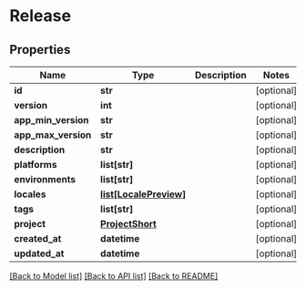 # Release

## Properties
Name | Type | Description | Notes
------------ | ------------- | ------------- | -------------
**id** | **str** |  | [optional] 
**version** | **int** |  | [optional] 
**app_min_version** | **str** |  | [optional] 
**app_max_version** | **str** |  | [optional] 
**description** | **str** |  | [optional] 
**platforms** | **list[str]** |  | [optional] 
**environments** | **list[str]** |  | [optional] 
**locales** | [**list[LocalePreview]**](LocalePreview.md) |  | [optional] 
**tags** | **list[str]** |  | [optional] 
**project** | [**ProjectShort**](ProjectShort.md) |  | [optional] 
**created_at** | **datetime** |  | [optional] 
**updated_at** | **datetime** |  | [optional] 

[[Back to Model list]](../README.md#documentation-for-models) [[Back to API list]](../README.md#documentation-for-api-endpoints) [[Back to README]](../README.md)


